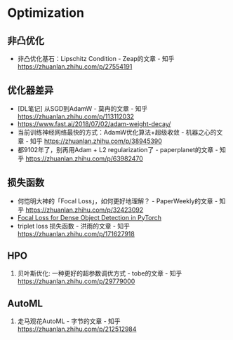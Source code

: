 # Optimization

## 非凸优化

* 非凸优化基石：Lipschitz Condition - Zeap的文章 - 知乎 https://zhuanlan.zhihu.com/p/27554191

## 优化器差异

* [DL笔记] 从SGD到AdamW - 莫冉的文章 - 知乎 https://zhuanlan.zhihu.com/p/113112032
* https://www.fast.ai/2018/07/02/adam-weight-decay/
* 当前训练神经网络最快的方式：AdamW优化算法+超级收敛 - 机器之心的文章 - 知乎 https://zhuanlan.zhihu.com/p/38945390
* 都9102年了，别再用Adam + L2 regularization了 - paperplanet的文章 - 知乎 https://zhuanlan.zhihu.com/p/63982470

## 损失函数

* 何恺明大神的「Focal Loss」，如何更好地理解？ - PaperWeekly的文章 - 知乎 https://zhuanlan.zhihu.com/p/32423092
* [Focal Loss for Dense Object Detection in PyTorch](https://github.com/clcarwin/focal_loss_pytorch)
* triplet loss 损失函数 - 洪雨的文章 - 知乎 https://zhuanlan.zhihu.com/p/171627918

## HPO

1. 贝叶斯优化: 一种更好的超参数调优方式 - tobe的文章 - 知乎 https://zhuanlan.zhihu.com/p/29779000

## AutoML
1. 走马观花AutoML - 字节的文章 - 知乎
https://zhuanlan.zhihu.com/p/212512984





